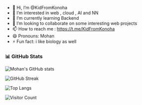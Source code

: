 - 👋 Hi, I’m @KidFromKonoha
- 👀 I’m interested in web , cloud , AI and NN
- 🌱 I’m currently learning Backend
- 💞️ I’m looking to collaborate on some interesting web projects
- 📫 How to reach me : https://t.me/KidFromKonoha
- 😄 Pronouns: Mohan
- ⚡ Fun fact: i like biology as well
### 📊 GitHub Stats

![Mohan's GitHub stats](https://github-readme-stats.vercel.app/api?username=KidFromKonoha&show_icons=true&theme=tokyonight)

![GitHub Streak](https://github-readme-streak-stats.herokuapp.com/?user=KidFromKonoha&theme=radical)

![Top Langs](https://github-readme-stats.vercel.app/api/top-langs/?username=KidFromKonoha&layout=compact&theme=radical)


![Visitor Count](https://komarev.com/ghpvc/?username=iam-prabhu&color=blue)

